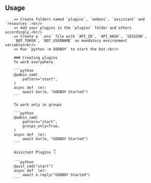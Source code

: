 ## Usage
        => Create folders named `plugins`, `addons`, `assistant` and `resources`.<br/>
        => Add your plugins in the `plugins` folder and others accordingly.<br/>
        => Create a `.env` file with `API_ID`, `API_HASH`, `SESSION`, 
        `BOT_TOKEN`, `BOT_USERNAME` as mandatory environment variables<br/>
        => Run `python -m GODBOY` to start the bot.<br/>
        
        ### Creating plugins
        To work everywhere
        
        ```python
        @admin_cmd(
            pattern="start",
        )   
        async def _(e):   
            await eor(e, "GODBOY Started")   
        ```
        
        To work only in groups
        
        ```python
        @admin_cmd(
            pattern="start",
            groups_only=True,
        )   
        async def _(e):   
            await eor(e, "GODBOY Started")   
        ```
        
        Assistant Plugins 👇
        
        ```python
        @asst_cmd("start")   
        async def _(e):   
            await e.reply("GODBOY Started")   
        ```
        

